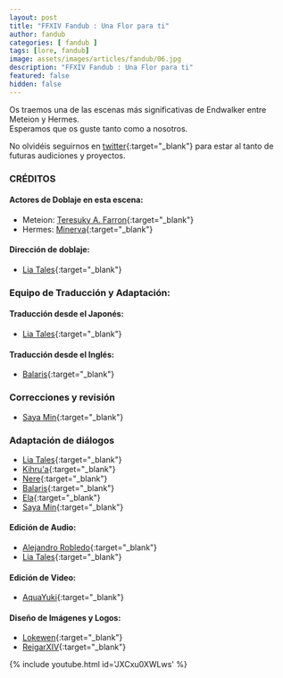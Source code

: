 ```yaml
---
layout: post
title: "FFXIV Fandub : Una Flor para ti"
author: fandub
categories: [ fandub ]
tags: [lore, fandub]
image: assets/images/articles/fandub/06.jpg
description: "FFXIV Fandub : Una Flor para ti"
featured: false
hidden: false
---
```

Os traemos una de las escenas más significativas de Endwalker entre Meteion y Hermes.<br/>
Esperamos que os guste tanto como a nosotros.

No olvidéis seguirnos en [twitter](https://twitter.com/FFXIV_Fandub){:target="_blank"} para estar al tanto de futuras audiciones y proyectos.

### CRÉDITOS

#### Actores de Doblaje en esta escena:
- Meteion: [Teresuky A. Farron](https://twitter.com/Teresuky21){:target="_blank"}
- Hermes: [Minerva](https://www.youtube.com/channel/UCzjgE57vombD8o3RA0XwkQQ){:target="_blank"}

#### Dirección de doblaje:
- [Lia Tales](https://twitter.com/LiaTales_ffxiv){:target="_blank"}

### Equipo de Traducción y Adaptación:

#### Traducción desde el Japonés:
- [Lia Tales](https://twitter.com/LiaTales_ffxiv){:target="_blank"}

#### Traducción desde el Inglés: 
- [Balaris](https://twitter.com/aedrias){:target="_blank"}

### Correcciones y revisión
- [Saya Min](https://twitter.com/Sayameka){:target="_blank"}

### Adaptación de diálogos
- [Lia Tales](https://twitter.com/LiaTales_ffxiv){:target="_blank"}
- [Kihru'a](https://twitter.com/kihruali){:target="_blank"}
- [Nere](https://twitter.com/xrikuwus){:target="_blank"}
- [Balaris](https://twitter.com/aedrias){:target="_blank"}
- [Ela](https://twitter.com/trencapins){:target="_blank"}
- [Saya Min](https://twitter.com/Sayameka){:target="_blank"}

#### Edición de Audio:
- [Alejandro Robledo](https://twitter.com/Lyokard){:target="_blank"}
- [Lia Tales](https://twitter.com/LiaTales_ffxiv){:target="_blank"}

#### Edición de Video:

- [AquaYuki](https://twitter.com/AquaYuki_121){:target="_blank"}

#### Diseño de Imágenes y Logos:
- [Lokewen](https://twitter.com/Lokewen){:target="_blank"}
- [ReigarXIV](https://twitter.com/Reigar_XIV){:target="_blank"}

{% include youtube.html id='JXCxu0XWLws' %}
